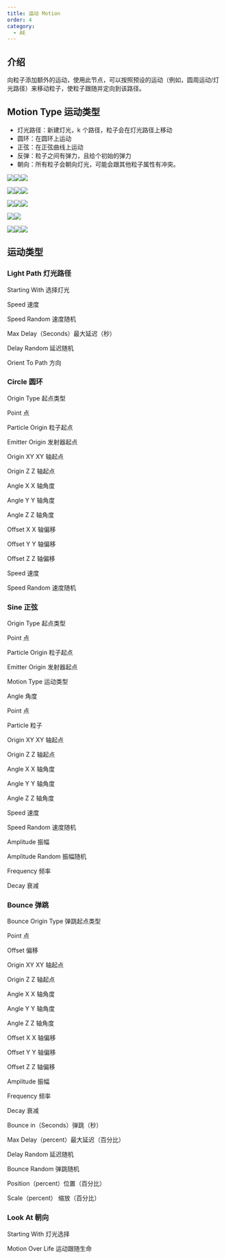 ```yaml
---
title: 运动 Motion
order: 4
category:
  - AE
---
```


## 介绍

向粒子添加额外的运动，使用此节点，可以按照预设的运动（例如，圆周运动/灯光路径）来移动粒子，使粒子跟随并定向到该路径。

## Motion Type 运动类型

- 灯光路径：新建灯光，k 个路径，粒子会在灯光路径上移动
- 圆环：在圆环上运动
- 正弦：在正弦曲线上运动
- 反弹：粒子之间有弹力，且给个初始的弹力
- 朝向：所有粒子会朝向灯光，可能会跟其他粒子属性有冲突。

![](http://cdn.yuelili.com/202020160044-3.png)![](http://cdn.yuelili.com/202020140242-P.png)![](http://cdn.yuelili.com/202020140246-H.png)

![](http://cdn.yuelili.com/202020160045-4.png)![](http://cdn.yuelili.com/202020140242-K.png)![](http://cdn.yuelili.com/202020140247-Z.png)

![](http://cdn.yuelili.com/202020160046-H.png)![](http://cdn.yuelili.com/202020140243-F.png)![](http://cdn.yuelili.com/202020140245-X.png)

![](http://cdn.yuelili.com/202020160046-Q.png)![](http://cdn.yuelili.com/202020140243-A.png)

[![](http://cdn.yuelili.com/202020160047-w.png)![](http://cdn.yuelili.com/202020140254-A.png)](http://cdn.yuelili.com/202020140254-A.png)![](http://cdn.yuelili.com/202020140253-V.png)

## 运动类型

### Light Path 灯光路径

Starting With 选择灯光

Speed 速度

Speed Random 速度随机

Max Delay（Seconds）最大延迟（秒）

Delay Random 延迟随机

Orient To Path 方向

### Circle 圆环

Origin Type 起点类型

Point 点

Particle Origin 粒子起点

Emitter Origin 发射器起点

Origin XY XY 轴起点

Origin Z Z 轴起点

Angle X X 轴角度

Angle Y Y 轴角度

Angle Z Z 轴角度

Offset X X 轴偏移

Offset Y Y 轴偏移

Offset Z Z 轴偏移

Speed 速度

Speed Random 速度随机

### Sine 正弦

Origin Type 起点类型

Point 点

Particle Origin 粒子起点

Emitter Origin 发射器起点

Motion Type 运动类型

Angle 角度

Point 点

Particle 粒子

Origin XY XY 轴起点

Origin Z Z 轴起点

Angle X X 轴角度

Angle Y Y 轴角度

Angle Z Z 轴角度

Speed 速度

Speed Random 速度随机

Amplitude 振幅

Amplitude Random 振幅随机

Frequency 频率

Decay 衰减

### Bounce 弹跳

Bounce Origin Type 弹跳起点类型

Point 点

Offset 偏移

Origin XY XY 轴起点

Origin Z Z 轴起点

Angle X X 轴角度

Angle Y Y 轴角度

Angle Z Z 轴角度

Offset X X 轴偏移

Offset Y Y 轴偏移

Offset Z Z 轴偏移

Amplitude 振幅

Frequency 频率

Decay 衰减

Bounce in（Seconds）弹跳（秒）

Max Delay（percent）最大延迟（百分比）

Delay Random 延迟随机

Bounce Random 弹跳随机

Position（percent）位置（百分比）

Scale（percent） 缩放（百分比）

### Look At 朝向

Starting With 灯光选择

Motion Over Life 运动跟随生命
